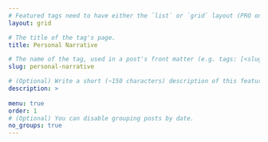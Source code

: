 ```yaml
---
# Featured tags need to have either the `list` or `grid` layout (PRO only).
layout: grid

# The title of the tag's page.
title: Personal Narrative

# The name of the tag, used in a post's front matter (e.g. tags: [<slug>]).
slug: personal-narrative

# (Optional) Write a short (~150 characters) description of this featured tag.
description: >
 
menu: true
order: 1
# (Optional) You can disable grouping posts by date.
no_groups: true
---
```

